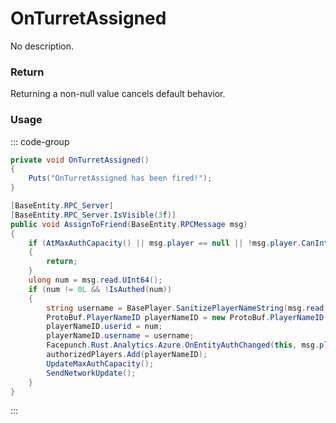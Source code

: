 <Badge type="danger" text="Carbon Compatible"/><Badge type="warning" text="Oxide Compatible"/>
# OnTurretAssigned
No description.
### Return
Returning a non-null value cancels default behavior.

### Usage
::: code-group
```csharp [Example]
private void OnTurretAssigned()
{
	Puts("OnTurretAssigned has been fired!");
}
```
```csharp [Source — Assembly-CSharp @ AutoTurret]
[BaseEntity.RPC_Server]
[BaseEntity.RPC_Server.IsVisible(3f)]
public void AssignToFriend(BaseEntity.RPCMessage msg)
{
	if (AtMaxAuthCapacity() || msg.player == null || !msg.player.CanInteract() || !CanChangeSettings(msg.player))
	{
		return;
	}
	ulong num = msg.read.UInt64();
	if (num != 0L && !IsAuthed(num))
	{
		string username = BasePlayer.SanitizePlayerNameString(msg.read.String(), num);
		ProtoBuf.PlayerNameID playerNameID = new ProtoBuf.PlayerNameID();
		playerNameID.userid = num;
		playerNameID.username = username;
		Facepunch.Rust.Analytics.Azure.OnEntityAuthChanged(this, msg.player, System.Linq.Enumerable.Select(authorizedPlayers, (ProtoBuf.PlayerNameID x) => x.userid), "added", num);
		authorizedPlayers.Add(playerNameID);
		UpdateMaxAuthCapacity();
		SendNetworkUpdate();
	}
}

```
:::

